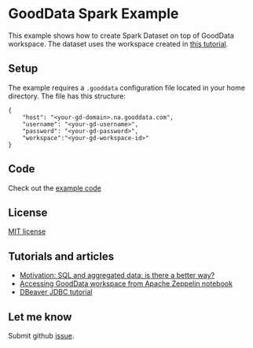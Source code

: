 # GoodData Spark Example 
This example shows how to create Spark Dataset on top of GoodData workspace. 
The dataset uses the workspace created in [this tutorial](https://github.com/zsvoboda/gooddata-jdbc/wiki/GoodData-metrics-tutorial). 

## Setup

The example requires a ```.gooddata``` configuration file located in your home directory. 
The file has this structure:

```
{
    "host": "<your-gd-domain>.na.gooddata.com",
    "username": "<your-gd-username>",
    "password": "<your-gd-password>",
    "workspace":"<your-gd-workspace-id>"
}
```

## Code

Check out the [example code](https://github.com/zsvoboda/gooddata-spark-example/blob/master/src/main/java/com/gooddata/spark/example/SparkExample.java)  

## License
[MIT license](LICENSE)

## Tutorials and articles

- [Motivation: SQL and aggregated data: is there a better way?](https://medium.com/gooddata-developers/sql-and-aggregated-data-is-there-a-better-way-45b395516b91)
- [Accessing GoodData workspace from Apache Zeppelin notebook](https://medium.com/gooddata-developers/accessing-gooddata-workspace-from-apache-zeppelin-notebook-a057856030e6)  
- [DBeaver JDBC tutorial](https://github.com/zsvoboda/gooddata-jdbc/wiki/GoodData-metrics-tutorial)

## Let me know
Submit github [issue](https://github.com/zsvoboda/gooddata-spark-example/issues). 